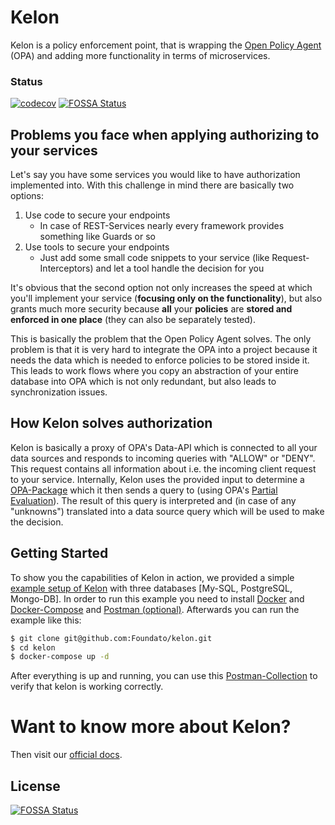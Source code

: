 # Kelon

Kelon is a policy enforcement point, that is wrapping the [Open Policy Agent](https://www.openpolicyagent.org) (OPA) and adding more functionality in terms of microservices.

### Status
[![codecov](https://codecov.io/gh/Foundato/kelon/branch/master/graph/badge.svg)](https://codecov.io/gh/Foundato/kelon)
[![FOSSA Status](https://app.fossa.com/api/projects/git%2Bgithub.com%2FFoundato%2Fkelon.svg?type=shield)](https://app.fossa.com/projects/git%2Bgithub.com%2FFoundato%2Fkelon?ref=badge_shield)

## Problems you face when applying authorizing to your services

Let's say you have some services you would like to have authorization implemented into. With this challenge in mind there are basically two options:

1. Use code to secure your endpoints 
    * In case of REST-Services nearly every framework provides something like Guards or so
2. Use tools to secure your endpoints 
    * Just add some small code snippets to your service (like Request-Interceptors) and let a tool handle the decision for you

It's obvious that the second option not only increases the speed at which you'll implement your service (**focusing only on the functionality**), but also grants much more
security because **all** your **policies** are **stored and enforced in one place** (they can also be separately tested).

This is basically the problem that the Open Policy Agent solves. The only problem is that it is very hard to integrate
the OPA into a project because it needs the data which is needed to enforce policies to be stored inside it. This leads to work flows where
you copy an abstraction of your entire database into OPA which is not only redundant, but also leads to synchronization issues.

## How Kelon solves authorization

Kelon is basically a proxy of OPA's Data-API which is connected to all your data sources and responds to incoming queries with "ALLOW" or "DENY".
This request contains all information about i.e. the incoming client request to your service.
Internally, Kelon uses the provided input to determine a [OPA-Package](https://www.openpolicyagent.org/docs/latest/policy-language/#packages) which it then sends a query to (using OPA's [Partial Evaluation](https://www.openpolicyagent.org/docs/latest/rest-api/#compile-api)).
The result of this query is interpreted and (in case of any "unknowns") translated into a data source query which will be used to make the decision.

## Getting Started

To show you the capabilities of Kelon in action, we provided a simple [example setup of Kelon](./examples/docker-compose) with three databases [My-SQL, PostgreSQL, Mongo-DB].
In order to run this example you need to install [Docker](https://docs.docker.com/install/) and [Docker-Compose](https://docs.docker.com/compose/install/) and [Postman (optional)](https://www.postman.com/downloads/).
Afterwards you can run the example like this:

```bash
$ git clone git@github.com:Foundato/kelon.git
$ cd kelon
$ docker-compose up -d
```

After everything is up and running, you can use this [Postman-Collection](./examples/kelon_example_E2E.postman_collection.json) to verify that kelon is working correctly.


# Want to know more about Kelon?

Then visit our [official docs](https://docs.kelon.io/).

## License
[![FOSSA Status](https://app.fossa.com/api/projects/git%2Bgithub.com%2FFoundato%2Fkelon.svg?type=large)](https://app.fossa.com/projects/git%2Bgithub.com%2FFoundato%2Fkelon?ref=badge_large)
